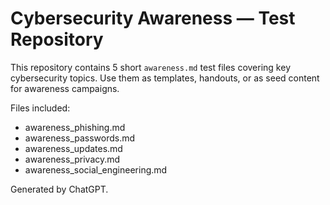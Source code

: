 # Cybersecurity Awareness — Test Repository

This repository contains 5 short `awareness.md` test files covering key cybersecurity topics.
Use them as templates, handouts, or as seed content for awareness campaigns.

Files included:
- awareness_phishing.md
- awareness_passwords.md
- awareness_updates.md
- awareness_privacy.md
- awareness_social_engineering.md

Generated by ChatGPT.
